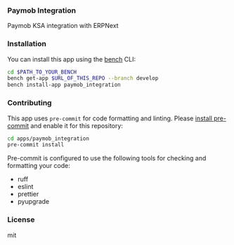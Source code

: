 ### Paymob Integration

Paymob KSA integration with ERPNext

### Installation

You can install this app using the [bench](https://github.com/frappe/bench) CLI:

```bash
cd $PATH_TO_YOUR_BENCH
bench get-app $URL_OF_THIS_REPO --branch develop
bench install-app paymob_integration
```

### Contributing

This app uses `pre-commit` for code formatting and linting. Please [install pre-commit](https://pre-commit.com/#installation) and enable it for this repository:

```bash
cd apps/paymob_integration
pre-commit install
```

Pre-commit is configured to use the following tools for checking and formatting your code:

- ruff
- eslint
- prettier
- pyupgrade

### License

mit

